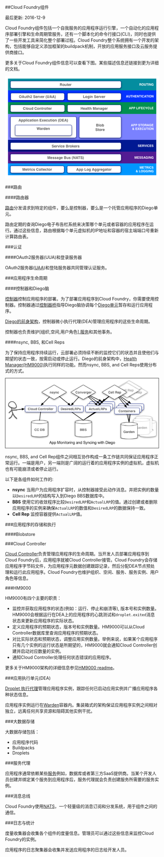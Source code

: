 <!--
##Cloud Foundry Components
Page last updated: December 9, 2016
-->
##Cloud Foundry组件

最后更新: 2016-12-9

<!--
Cloud Foundry components include a self-service application execution engine, an automation engine for application deployment and lifecycle management, and a scriptable command line interface (CLI), as well as integration with development tools to ease deployment processes. Cloud Foundry has an open architecture that includes a buildpack mechanism for adding frameworks, an application services interface, and a cloud provider interface.
-->
Cloud Foundry组件包括一个自我服务的应用程序运行引擎，一个自动化的应用程序部署引擎和生命周期管服务，还有一个脚本化的命令行接口(CLI)，同时也提供了一些开发工具来简化整个部署过程。Cloud Foundry整个系统拥有一个开发的架构，包括能够自定义添加框架的buildpack机制，开放的应用服务接口及云服务提供商接口。

<!--
Refer to the descriptions below for more information about Cloud Foundry components. Some descriptions include links to more detailed documentation.
-->
更多关于Cloud Foundry组件信息可以查看下图。某些描述信息还链接到更为详细的文档。

![Cloud Foundry架构](../../images/general-information/cloud-foundry-concepts/cf_architecture_block.png)

<!--
###Routing
-->
###路由

<!--
Router
-->
####路由器

<!--
The router routes incoming traffic to the appropriate component, either a Cloud Controller component or a hosted application running on a Diego Cell.
-->

[路由]分发请求到特定的组件，要么是控制器，要么是一个托管应用程序的Diego单元。

<!--
The router periodically queries the Diego Bulletin Board System (BBS) to determine which cells and containers each application currently runs on. Using this information, the router recomputes new routing tables based on the IP addresses of each cell virtual machine (VM) and the host-side port numbers for the cell’s containers.
-->
路由定期的查询Diego电子布告栏系统来决策哪个单元或者容器的应用程序在运行。通过这些信息，路由根据每个单元虚拟机的IP地址和容器的宿主端端口号重新计算路由表。

<!--
###Authentication
-->
###认证

<!--
####OAuth2 Server (UAA) and Login Server
-->
####OAuth2服务器(UUA)和登录服务器

<!--
The OAuth2 server (the UAA) and Login Server work together to provide identity management.
-->
OAuth2服务器([UAA])和登陆服务器共同管理认证服务。

<!--
###App Lifecycle
-->
###应用程序生命周期

<!--
####Cloud Controller and Diego Brain
-->
####控制器和Diego脑

<!--
The [Cloud Controller] (CC) directs the deployment of applications. To push an app to Cloud Foundry, you target the Cloud Controller. The Cloud Controller then directs the Diego Brain through the [CC-Bridge] to coordinate individual [Diego cells] to stage and run applications.

In [pre-Diego architecture], the Cloud Controller’s Droplet Execution Agent (DEA) performed these app lifecycle tasks.

The Cloud Controller also maintain records of [orgs, spaces, user roles, services], and more.
-->
[控制器](CC)控制应用程序的部署。为了部署应用程序到Cloud Foundry，你需要使用控制器。控制器通过[控制器桥]指导Diego脑协调每个[Diego单元]暂存和运行应用程序。

[Diego的前身架构]，控制器微小执行代理(DEA)管理应用程序的这些生命周期。

控制器也负责维护[组织,空间,用户角色],[服务]和其他事务。

<!--
####nsync, BBS, and Cell Reps
-->
####nsync, BBS, 和Cell Reps

<!--
To keep applications available, cloud deployments must constantly monitor their states and reconcile them with their expected states, starting and stopping processes as required. In pre-Diego architecture, the [Health Manager (HM9000)] performed this function. The nsync, BBS, and Cell Reps use a more distributed approach.
-->
为了保持应用程序持续运行，云部署必须持续不断的监控它们的状态并且使他们与期望的状态一致，按需启动或停止运行。Diego的前身架构中，[Health Manager(HM9000)]执行同样的功能。然而nsync, BBS, and Cell Reps使用分布式的方式。

![app-monitor-sync-diego](../../images/general-information/cloud-foundry-concepts/app-monitor-sync-diego.png)

<!--
The nsync, BBS, and Cell Rep components work together along a chain to keep apps running. At one end is the user. At the other end are the instances of applications running on widely-distributed VMs, which may crash or become unavailable.
-->
nsync, BBS, and Cell Rep组件之间相互协作构成一条工作链共同保证应用程序正常运行。一端是用户，另一端则是广阔的运行着的应用程序实例的虚拟机，虚拟机也有可能崩溃或者停止运行。

<!--
Here is how the components work together:

* **nsync** receives a message from the Cloud Controller when the user scales an app. It writes the number of instances into a `DesiredLRP` structure in the Diego BBS database.
* **BBS** uses its convergence process to monitor the `DesiredLRP` and `ActualLRP` values. It launches or kills application instances as appropriate to ensure the `ActualLRP` count matches the `DesiredLRP` count.
* **Cell Rep** monitors the containers and provides the `ActualLRP` value.
-->
以下是各组件如何工作的:

* **nsync** 当用户为应用程序扩容时，从控制器接受此动作消息。并把实例的数量以`DesiredLRP`的结构写入到Diego BBS数据库中。
* **BBS** 使用它的收敛程序比较`DesiredLRP`和`ActualLRP`的值。通过创建或者删除应用程序的实例来确保`ActualLRP`的数值和`DesiredLRP`的数据保持一致。
* **Cell Rep** 监控容器提供`ActualLRP`值。

<!--
###App Storage and Execution
-->
###应用程序的存储和执行

<!--
####Blobstore
-->
####Blobstore

<!--
The blobstore is a repository for large binary files, which Github cannot easily manage because Github is designed for code. Blobstore binaries include:
-->

<!--
* Application code packages
* Buildpacks
* Droplets
-->

<!--
You can configure the blobstore as either an internal server or an external S3 or S3-compatible endpoint.
-->

<!--
####Diego Cell
-->

<!--
Each application VM has a Diego Cell that executes application start and stop actions locally, manages the VM’s containers, and reports app status and other data to the BBS and [Loggregator].
-->

<!--
In pre-Diego CF architecture, the [DEA node] performed the task of managing the applications and containers on a VM.
-->

<!--
###Services
-->

<!--
####Service Brokers
-->

<!--
Applications typically depend on [services] such as databases or third-party SaaS providers. When a developer provisions and binds a service to an application, the service broker for that service is responsible for providing the service instance.
-->

<!--
###Messaging
-->

<!--
####Consul and BBS
-->

<!--
Cloud Foundry component VMs communicate with each other internally through HTTP and HTTPS protocols, sharing temporary messages and data stored in two locations:
-->

<!--
* A [Consul server] stores longer-lived control data, such as component IP addresses and distributed locks that prevent components from duplicating actions.
* Diego’s [Bulletin Board System] (BBS) stores more frequently updated and disposable data such as cell and application status, unallocated work, and heartbeat messages. The BBS stores data in MySQL, using the [Go MySQL Driver].
-->

<!--
The route-emitter component uses the NATS protocol to broadcast the latest routing tables to the routers. In pre-Diego CF architecture, the [NATS Message Bus] carried all internal component communications.
-->

<!--
###Metrics and Logging
-->

<!--
####Loggregator
-->

<!--
The Loggregator (log aggregator) system streams application logs to developers.
-->

<!--
####Metrics Collector
-->

<!--
The metrics collector gathers metrics and statistics from the components. Operators can use this information to monitor a Cloud Foundry deployment.
-->

###Cloud Controller

[Cloud Controller](http://docs.cloudfoundry.org/concepts/architecture/cloud-controller.html)负责管理应用程序的生命周期。当开发人员部署应用程序到Cloud Foundry后，应用程序就被Cloud Controller接管。Cloud Foundry会存储应用程序字节码文件，为应用程序元数据创建跟踪记录，然后分配DEA节点预处理和运行此应用程序。Cloud Foundry也维护组织、空间、服务、服务实例、用户角色等信息。

###HM9000

HM9000有四个主要的职责：

* 监控并获取应用程序的状态(例如：运行、停止和崩溃等), 版本号和实例数量。HM9000会根据运行在DEA上的应用程序的心跳测试和`droplet.exited`消息状态来更新应用程序的实际状态。
* 定义应用程序的预期状态，版本号和实例数量。HM9000可以从Cloud Controller数据库里查询应用程序的预期状态。
* 对比实际状态和预期状态，调整应用实例数量。举例来说，如果某个应用程序只有几个实例的运行状态是所期望的，HM9000就会通知Cloud Controller创建并启动对应数量的实例。
* 通知Cloud Controller处理任何状态错误的应用程序。

更多关于HM9000架构的详细信息参见[HM9000 readme](https://github.com/cloudfoundry/hm9000)。

###应用执行单元(DEA)

[Droplet 执行代理](http://docs.cloudfoundry.org/concepts/architecture/execution-agent.html)管理应用程序实例，跟踪任何已启动应用实例并广播应用程序各种状态信息。

应用程序实例运行在[Warden](http://docs.cloudfoundry.org/concepts/architecture/warden.html)容器内。集装箱式的架构保证应用程序实例之间相对独立，远离任何共享资源和阻碍其他实例干扰。

###大数据存储

大数据存储包括：

* 应用程序代码
* Buildpacks
* Droplets

###服务代理

应用程序通常依赖某些[服务](http://docs.cloudfoundry.org/services/)例如，数据库或者第三方SaaS提供商。当某个开发人员创建并绑定某个服务到应用程序后，服务代理就会负责创建服务所需要的服务实例。

###消息总线

Cloud Foundry使用[NATS](http://docs.cloudfoundry.org/concepts/architecture/messaging-nats.html)，一个轻量级的消息订阅和分发系统，用于组件之间的通信。

###日志与统计

度量收集器会收集各个组件的度量信息。管理员可以通过这些信息来监控Cloud Foundry的实例。

应用程序的日志聚集器会收集并发送应用程序的日志给开发人员。

[路由]: http://docs.cloudfoundry.org/concepts/architecture/router.html
[UAA]: http://docs.cloudfoundry.org/concepts/architecture/uaa.html
[控制器]: http://docs.cloudfoundry.org/concepts/architecture/cloud-controller.html
[控制器桥]: http://docs.cloudfoundry.org/concepts/diego/diego-architecture.html#bridge-components
[Diego单元]: http://docs.cloudfoundry.org/concepts/architecture/#diego-cell
[Diego的前身架构]: http://docs.cloudfoundry.org/concepts/diego/dea-vs-diego.html#design
[组织、空间、用户角色]: http://docs.cloudfoundry.org/concepts/roles.html
[服务]: http://docs.cloudfoundry.org/services/overview.html
[Health Manager(HM9000)]: http://docs.cloudfoundry.org/concepts/diego/dea-vs-diego.html#hm9k
